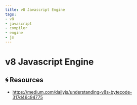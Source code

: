```yaml
---
title: v8 Javascript Engine
tags:
- v8
- javascript
- compiler
- engine
- js
---
```


# v8 Javascript Engine

<TagLinks />


## :cyclone: Resources

* https://medium.com/dailyjs/understanding-v8s-bytecode-317d46c94775


<Footer />
